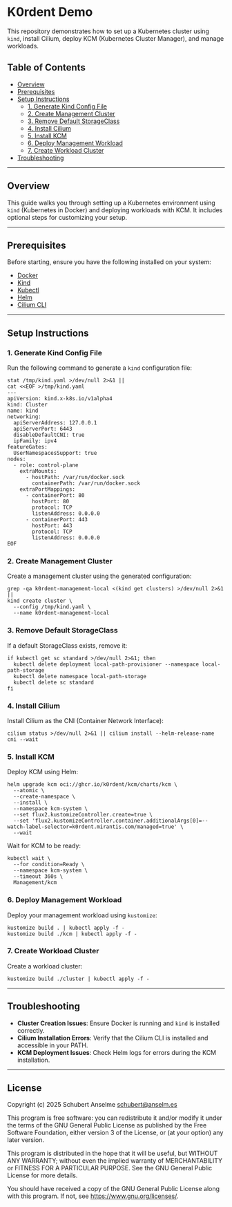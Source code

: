 # K0rdent Demo

This repository demonstrates how to set up a Kubernetes cluster using `kind`, install Cilium, deploy KCM (Kubernetes Cluster Manager), and manage workloads.

## Table of Contents

- [Overview](#overview)
- [Prerequisites](#prerequisites)
- [Setup Instructions](#setup-instructions)
  - [1. Generate Kind Config File](#1-generate-kind-config-file)
  - [2. Create Management Cluster](#2-create-management-cluster)
  - [3. Remove Default StorageClass](#3-remove-default-storageclass)
  - [4. Install Cilium](#4-install-cilium)
  - [5. Install KCM](#5-install-kcm)
  - [6. Deploy Management Workload](#6-deploy-management-workload)
  - [7. Create Workload Cluster](#7-create-workload-cluster)
- [Troubleshooting](#troubleshooting)

---

## Overview

This guide walks you through setting up a Kubernetes environment using `kind` (Kubernetes in Docker) and deploying workloads with KCM. It includes optional steps for customizing your setup.

---

## Prerequisites

Before starting, ensure you have the following installed on your system:

- [Docker](https://www.docker.com/)
- [Kind](https://kind.sigs.k8s.io/)
- [Kubectl](https://kubernetes.io/docs/tasks/tools/)
- [Helm](https://helm.sh/)
- [Cilium CLI](https://docs.cilium.io/en/stable/gettingstarted/k8s-install-default/)

---

## Setup Instructions

### 1. Generate Kind Config File

Run the following command to generate a `kind` configuration file:

```shell
stat /tmp/kind.yaml >/dev/null 2>&1 ||
cat <<EOF >/tmp/kind.yaml
---
apiVersion: kind.x-k8s.io/v1alpha4
kind: Cluster
name: kind
networking:
  apiServerAddress: 127.0.0.1
  apiServerPort: 6443
  disableDefaultCNI: true
  ipFamily: ipv4
featureGates:
  UserNamespacesSupport: true
nodes:
  - role: control-plane
    extraMounts:
      - hostPath: /var/run/docker.sock
        containerPath: /var/run/docker.sock
    extraPortMappings:
      - containerPort: 80
        hostPort: 80
        protocol: TCP
        listenAddress: 0.0.0.0
      - containerPort: 443
        hostPort: 443
        protocol: TCP
        listenAddress: 0.0.0.0
EOF
```

### 2. Create Management Cluster

Create a management cluster using the generated configuration:

```shell
grep -qa k0rdent-management-local <(kind get clusters) >/dev/null 2>&1 ||
kind create cluster \
  --config /tmp/kind.yaml \
  --name k0rdent-management-local
```

### 3. Remove Default StorageClass

If a default StorageClass exists, remove it:

```shell
if kubectl get sc standard >/dev/null 2>&1; then
  kubectl delete deployment local-path-provisioner --namespace local-path-storage
  kubectl delete namespace local-path-storage
  kubectl delete sc standard
fi
```

### 4. Install Cilium

Install Cilium as the CNI (Container Network Interface):

```shell
cilium status >/dev/null 2>&1 || cilium install --helm-release-name cni --wait
```

### 5. Install KCM

Deploy KCM using Helm:

```shell
helm upgrade kcm oci://ghcr.io/k0rdent/kcm/charts/kcm \
  --atomic \
  --create-namespace \
  --install \
  --namespace kcm-system \
  --set flux2.kustomizeController.create=true \
  --set 'flux2.kustomizeController.container.additionalArgs[0]=--watch-label-selector=k0rdent.mirantis.com/managed=true' \
  --wait
```

Wait for KCM to be ready:

```shell
kubectl wait \
  --for condition=Ready \
  --namespace kcm-system \
  --timeout 360s \
  Management/kcm
```

### 6. Deploy Management Workload

Deploy your management workload using `kustomize`:

```shell
kustomize build . | kubectl apply -f -
kustomize build ./kcm | kubectl apply -f -
```

### 7. Create Workload Cluster

Create a workload cluster:

```shell
kustomize build ./cluster | kubectl apply -f -
```

---

## Troubleshooting

- **Cluster Creation Issues**: Ensure Docker is running and `kind` is installed correctly.
- **Cilium Installation Errors**: Verify that the Cilium CLI is installed and accessible in your PATH.
- **KCM Deployment Issues**: Check Helm logs for errors during the KCM installation.

---

## License

Copyright (c) 2025 Schubert Anselme <schubert@anselm.es>

This program is free software: you can redistribute it and/or modify
it under the terms of the GNU General Public License as published by
the Free Software Foundation, either version 3 of the License, or
(at your option) any later version.

This program is distributed in the hope that it will be useful,
but WITHOUT ANY WARRANTY; without even the implied warranty of
MERCHANTABILITY or FITNESS FOR A PARTICULAR PURPOSE. See the
GNU General Public License for more details.

You should have received a copy of the GNU General Public License
along with this program. If not, see <https://www.gnu.org/licenses/>.
